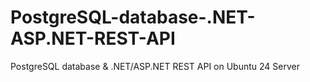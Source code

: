 # PostgreSQL-database-.NET-ASP.NET-REST-API
PostgreSQL database &amp; .NET/ASP.NET REST API on Ubuntu 24 Server 
